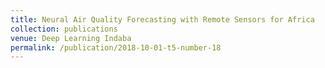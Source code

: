 ```yaml
---
title: Neural Air Quality Forecasting with Remote Sensors for Africa
collection: publications
venue: Deep Learning Indaba
permalink: /publication/2018-10-01-t5-number-18
---
```

